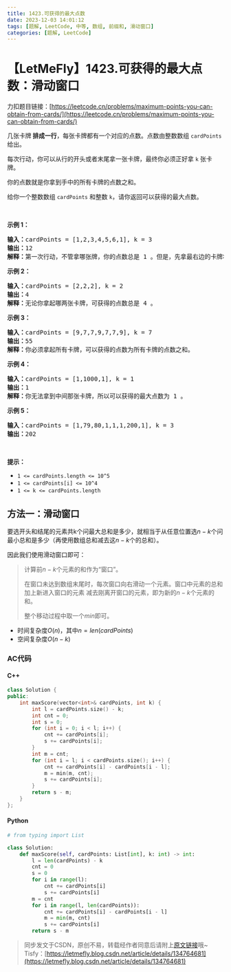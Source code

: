 ```yaml
---
title: 1423.可获得的最大点数
date: 2023-12-03 14:01:12
tags: [题解, LeetCode, 中等, 数组, 前缀和, 滑动窗口]
categories: [题解, LeetCode]
---
```


# 【LetMeFly】1423.可获得的最大点数：滑动窗口

力扣题目链接：[https://leetcode.cn/problems/maximum-points-you-can-obtain-from-cards/](https://leetcode.cn/problems/maximum-points-you-can-obtain-from-cards/)

<p>几张卡牌<strong> 排成一行</strong>，每张卡牌都有一个对应的点数。点数由整数数组 <code>cardPoints</code> 给出。</p>

<p>每次行动，你可以从行的开头或者末尾拿一张卡牌，最终你必须正好拿 <code>k</code> 张卡牌。</p>

<p>你的点数就是你拿到手中的所有卡牌的点数之和。</p>

<p>给你一个整数数组 <code>cardPoints</code> 和整数 <code>k</code>，请你返回可以获得的最大点数。</p>

<p>&nbsp;</p>

<p><strong>示例 1：</strong></p>

<pre><strong>输入：</strong>cardPoints = [1,2,3,4,5,6,1], k = 3
<strong>输出：</strong>12
<strong>解释：</strong>第一次行动，不管拿哪张牌，你的点数总是 1 。但是，先拿最右边的卡牌将会最大化你的可获得点数。最优策略是拿右边的三张牌，最终点数为 1 + 6 + 5 = 12 。
</pre>

<p><strong>示例 2：</strong></p>

<pre><strong>输入：</strong>cardPoints = [2,2,2], k = 2
<strong>输出：</strong>4
<strong>解释：</strong>无论你拿起哪两张卡牌，可获得的点数总是 4 。
</pre>

<p><strong>示例 3：</strong></p>

<pre><strong>输入：</strong>cardPoints = [9,7,7,9,7,7,9], k = 7
<strong>输出：</strong>55
<strong>解释：</strong>你必须拿起所有卡牌，可以获得的点数为所有卡牌的点数之和。
</pre>

<p><strong>示例 4：</strong></p>

<pre><strong>输入：</strong>cardPoints = [1,1000,1], k = 1
<strong>输出：</strong>1
<strong>解释：</strong>你无法拿到中间那张卡牌，所以可以获得的最大点数为 1 。 
</pre>

<p><strong>示例 5：</strong></p>

<pre><strong>输入：</strong>cardPoints = [1,79,80,1,1,1,200,1], k = 3
<strong>输出：</strong>202
</pre>

<p>&nbsp;</p>

<p><strong>提示：</strong></p>

<ul>
	<li><code>1 &lt;= cardPoints.length &lt;= 10^5</code></li>
	<li><code>1 &lt;= cardPoints[i] &lt;= 10^4</code></li>
	<li><code>1 &lt;= k &lt;= cardPoints.length</code></li>
</ul>


    
## 方法一：滑动窗口

要选开头和结尾的元素共k个问最大总和是多少，就相当于从任意位置选$n-k$个问最小总和是多少（再使用数组总和减去这$n-k$个的总和）。

因此我们使用滑动窗口即可：

> 计算前$n-k$个元素的和作为“窗口”。
>
> 在窗口未达到数组末尾时，每次窗口向右滑动一个元素。窗口中元素的总和 加上新进入窗口的元素 减去刚离开窗口的元素，即为新的$n-k$个元素的和。
>
> 整个移动过程中取一个$min$即可。

+ 时间复杂度$O(n)$，其中$n=len(cardPoints)$
+ 空间复杂度$O(n-k)$

### AC代码

#### C++

```cpp
class Solution {
public:
    int maxScore(vector<int>& cardPoints, int k) {
        int l = cardPoints.size() - k;
        int cnt = 0;
        int s = 0;
        for (int i = 0; i < l; i++) {
            cnt += cardPoints[i];
            s += cardPoints[i];
        }
        int m = cnt;
        for (int i = l; i < cardPoints.size(); i++) {
            cnt += cardPoints[i] - cardPoints[i - l];
            m = min(m, cnt);
            s += cardPoints[i];
        }
        return s - m;
    }
};
```

#### Python

```python
# from typing import List

class Solution:
    def maxScore(self, cardPoints: List[int], k: int) -> int:
        l = len(cardPoints) - k
        cnt = 0
        s = 0
        for i in range(l):
            cnt += cardPoints[i]
            s += cardPoints[i]
        m = cnt
        for i in range(l, len(cardPoints)):
            cnt += cardPoints[i] - cardPoints[i - l]
            m = min(m, cnt)
            s += cardPoints[i]
        return s - m
```

> 同步发文于CSDN，原创不易，转载经作者同意后请附上[原文链接](https://blog.letmefly.xyz/2023/12/03/LeetCode%201423.%E5%8F%AF%E8%8E%B7%E5%BE%97%E7%9A%84%E6%9C%80%E5%A4%A7%E7%82%B9%E6%95%B0/)哦~
> Tisfy：[https://letmefly.blog.csdn.net/article/details/134764681](https://letmefly.blog.csdn.net/article/details/134764681)
